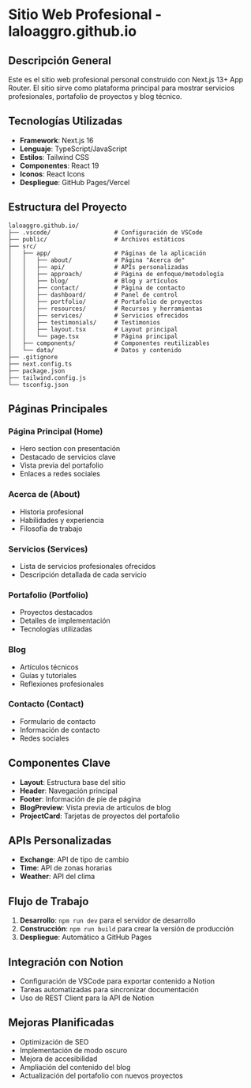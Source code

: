# Sitio Web Profesional - laloaggro.github.io

## Descripción General

Este es el sitio web profesional personal construido con Next.js 13+ App Router. El sitio sirve como plataforma principal para mostrar servicios profesionales, portafolio de proyectos y blog técnico.

## Tecnologías Utilizadas

- **Framework**: Next.js 16
- **Lenguaje**: TypeScript/JavaScript
- **Estilos**: Tailwind CSS
- **Componentes**: React 19
- **Iconos**: React Icons
- **Despliegue**: GitHub Pages/Vercel

## Estructura del Proyecto

```
laloaggro.github.io/
├── .vscode/                  # Configuración de VSCode
├── public/                   # Archivos estáticos
├── src/
│   ├── app/                  # Páginas de la aplicación
│   │   ├── about/            # Página "Acerca de"
│   │   ├── api/              # APIs personalizadas
│   │   ├── approach/         # Página de enfoque/metodología
│   │   ├── blog/             # Blog y artículos
│   │   ├── contact/          # Página de contacto
│   │   ├── dashboard/        # Panel de control
│   │   ├── portfolio/        # Portafolio de proyectos
│   │   ├── resources/        # Recursos y herramientas
│   │   ├── services/         # Servicios ofrecidos
│   │   ├── testimonials/     # Testimonios
│   │   ├── layout.tsx        # Layout principal
│   │   └── page.tsx          # Página principal
│   ├── components/           # Componentes reutilizables
│   └── data/                 # Datos y contenido
├── .gitignore
├── next.config.ts
├── package.json
├── tailwind.config.js
└── tsconfig.json
```

## Páginas Principales

### Página Principal (Home)
- Hero section con presentación
- Destacado de servicios clave
- Vista previa del portafolio
- Enlaces a redes sociales

### Acerca de (About)
- Historia profesional
- Habilidades y experiencia
- Filosofía de trabajo

### Servicios (Services)
- Lista de servicios profesionales ofrecidos
- Descripción detallada de cada servicio

### Portafolio (Portfolio)
- Proyectos destacados
- Detalles de implementación
- Tecnologías utilizadas

### Blog
- Artículos técnicos
- Guías y tutoriales
- Reflexiones profesionales

### Contacto (Contact)
- Formulario de contacto
- Información de contacto
- Redes sociales

## Componentes Clave

- **Layout**: Estructura base del sitio
- **Header**: Navegación principal
- **Footer**: Información de pie de página
- **BlogPreview**: Vista previa de artículos de blog
- **ProjectCard**: Tarjetas de proyectos del portafolio

## APIs Personalizadas

- **Exchange**: API de tipo de cambio
- **Time**: API de zonas horarias
- **Weather**: API del clima

## Flujo de Trabajo

1. **Desarrollo**: `npm run dev` para el servidor de desarrollo
2. **Construcción**: `npm run build` para crear la versión de producción
3. **Despliegue**: Automático a GitHub Pages

## Integración con Notion

- Configuración de VSCode para exportar contenido a Notion
- Tareas automatizadas para sincronizar documentación
- Uso de REST Client para la API de Notion

## Mejoras Planificadas

- Optimización de SEO
- Implementación de modo oscuro
- Mejora de accesibilidad
- Ampliación del contenido del blog
- Actualización del portafolio con nuevos proyectos
